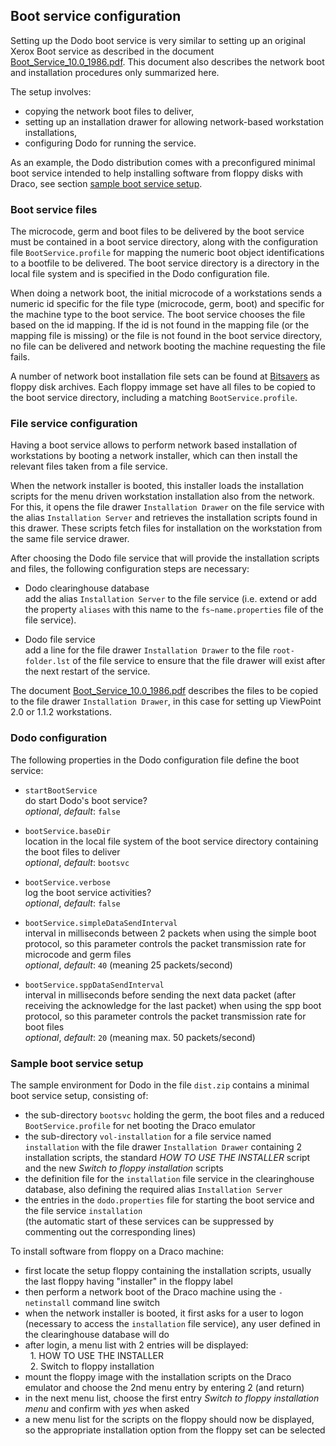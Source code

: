 ## Boot service configuration

Setting up the Dodo boot service is very similar to setting up an original
Xerox Boot service as described in the document
[Boot_Service_10.0_1986.pdf](http://bitsavers.informatik.uni-stuttgart.de/pdf/xerox/xns_services/services_10.0/Network_Shared_Services_10.0/610E02850_Boot_Service_10.0_1986.pdf).
This document also describes the network boot and installation procedures only
summarized here.

The setup involves:
- copying the network boot files to deliver,
- setting up an installation drawer for allowing network-based workstation installations,
- configuring Dodo for running the service.

As an example, the Dodo distribution comes with a preconfigured minimal boot service
intended to help installing software from floppy disks with Draco, see section
[sample boot service setup](#sample-boot-service-setup).

### Boot service files

The microcode, germ and boot files to be delivered by the boot service must be
contained in a boot service directory, along with the configuration file
`BootService.profile` for mapping the numeric boot object identifications
to a bootfile to be delivered. The boot service directory is a directory in the
local file system and is specified in the Dodo configuration file.

When doing a network boot, the initial microcode of a workstations sends a numeric
id specific for the file type (microcode, germ, boot) and specific for the machine
type to the boot service. The boot service chooses
the file based on the id mapping. If the id is not found in the mapping file (or the
mapping file is missing) or the file is not found in the boot service directory, no
file can be delivered and network booting the machine requesting the file fails.

A number of network boot installation file sets can be found at
[Bitsavers](http://bitsavers.org/bits/Xerox/Services/) as floppy disk archives.
Each floppy immage set have all files to be copied to the boot service directory,
including a matching `BootService.profile`.

### File service configuration

Having a boot service allows to perform network based installation of workstations
by booting a network installer, which can then install the relevant files taken from
a file service.

When the network installer is booted, this installer loads the installation scripts for
the menu driven workstation installation also from the network. For this, it opens
the file drawer `Installation Drawer` on the file service with the alias
`Installation Server` and retrieves the installation scripts found in this
drawer. These scripts fetch files for installation on the workstation from the same
file service drawer.

After choosing the Dodo file service that will provide the installation scripts and
files, the following configuration steps are necessary:

- Dodo clearinghouse database    
add the alias `Installation Server` to the file service (i.e. extend or add
the property `aliases` with this name to the `fs~name.properties` file of
the file service).

- Dodo file service    
add a line for the file drawer `Installation Drawer` to the file `root-folder.lst`
of the file service to ensure that the file drawer will exist after the next restart
of the service.

The document [Boot_Service_10.0_1986.pdf](http://bitsavers.informatik.uni-stuttgart.de/pdf/xerox/xns_services/services_10.0/Network_Shared_Services_10.0/610E02850_Boot_Service_10.0_1986.pdf)
describes the files to be copied to the file drawer `Installation Drawer`,
in this case for setting up ViewPoint 2.0 or 1.1.2 workstations.

### Dodo configuration

The following properties in the Dodo configuration file define the boot service:

- `startBootService`    
do start Dodo's boot service?    
_optional_, _default_: `false`

- `bootService.baseDir`    
location in the local file system of the boot service directory containing the boot files to deliver    
_optional_, _default_: `bootsvc`

- `bootService.verbose`    
log the boot service activities?   
_optional_, _default_: `false`

- `bootService.simpleDataSendInterval`    
interval in milliseconds between 2 packets when using the simple boot protocol,
so this parameter controls the packet transmission rate for microcode and
germ files    
_optional_, _default_: `40` (meaning 25 packets/second)

- `bootService.sppDataSendInterval`    
interval in milliseconds before sending the next data packet (after receiving the acknowledge
for the last packet) when using the spp boot protocol,
so this parameter controls the packet transmission rate for boot files    
_optional_, _default_: `20` (meaning max. 50 packets/second)


### Sample boot service setup

The sample environment for Dodo in the file `dist.zip` contains a minimal boot service
setup, consisting of:

- the sub-directory `bootsvc` holding the germ, the boot files and a reduced `BootService.profile`
  for net booting the Draco emulator
- the sub-directory `vol-installation` for a file service named `installation`
  with the file drawer `Installation Drawer` containing 2 installation scripts, the standard
  *HOW TO USE THE INSTALLER* script and the new *Switch to floppy installation* scripts
- the definition file for the `installation` file service in the clearinghouse database, also
  defining the required alias `Installation Server`
- the entries in the `dodo.properties` file for starting the boot service and the file service
  `installation`    
  (the automatic start of these services can be suppressed by commenting out the corresponding lines)  

To install software from floppy on a Draco machine:

- first locate the setup floppy containing the installation scripts, usually the last floppy
  having "installer" in the floppy label
- then perform a network boot of the Draco machine using the `-netinstall` command line switch
- when the network installer is booted, it first asks for a user to logon (necessary to access the
  `installation` file service), any user defined in the clearinghouse database will do
- after login, a menu list with 2 entries will be displayed:    
  &nbsp;&nbsp;1. HOW TO USE THE INSTALLER    
  &nbsp;&nbsp;2. Switch to floppy installation
- mount the floppy image with the installation scripts on the Draco emulator and choose the 2nd
  menu entry by entering 2 (and return)
- in the next menu list, choose the first entry *Switch to floppy installation menu* and confirm
  with *yes* when asked
- a new menu list for the scripts on the floppy should now be displayed, so the appropriate
  installation option from the floppy set can be selected

